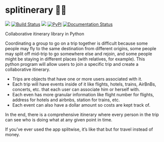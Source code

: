 # splitinerary 📝🛫

[![](https://img.shields.io/badge/project-link-green)](https://github.com/el3030/splitinerary)
[![Build Status](https://github.com/el3030/splitinerary/workflows/Build%20Status/badge.svg?branch=main)](https://github.com/el3030/splitinerary/actions/workflows/build.yml)
[![](https://img.shields.io/github/license/el3030/splitinerary)](https://opensource.org/license/mit/)
[![PyPI](https://img.shields.io/pypi/v/splitinerary)](https://pypi.org/project/splitinerary/)
[![Documentation Status](https://readthedocs.org/projects/splitinerary/badge/?version=latest)](https://el3030.github.io/splitinerary/)

Collaborative itinerary library in Python

Coordinating a group to go on a trip together is difficult because some people may fly to the same destination from different origins, some people may split off mid-trip to go somewhere else and rejoin, and some people might be staying in different places (with relatives, for example). This python program will allow users to join a specific trip and create a collaborative itinerary.

- Trips are objects that have one or more users associated with it.
- Each trip will have events inside of it like flights, hotels, trains, AirBnBs, concerts, etc. that each user can associate him or herself with.
- Each even has more granular information like flight number for flights, address for hotels and airbnbs, station for trains, etc.  
- Each event can also have a dollar amount so costs are kept track of.

In the end, there is a comprehensive itinerary where every person in the trip can see who is doing what at any given point in time.

If you’ve ever used the app splitwise, it’s like that but for travel instead of money.

